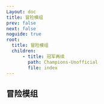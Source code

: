 ```yaml
---
Layout: doc
title: 冒险模组
prev: false
next: false
noguide: true
root:
  title: 冒险模组
  children:
      - title: 冠军再续
        path: Champions-Unofficial
        file: index
---
```

## 冒险模组